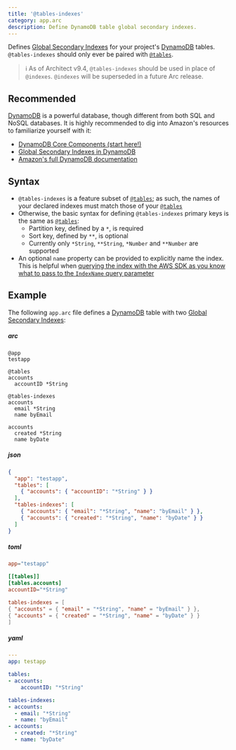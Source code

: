 ```yaml
---
title: '@tables-indexes'
category: app.arc
description: Define DynamoDB table global secondary indexes.
---
```


Defines [Global Secondary Indexes][gsi] for your project's [DynamoDB][ddb] tables. `@tables-indexes` should only ever be paired with [`@tables`][tables].

> ℹ️  As of Architect v9.4, `@tables-indexes` should be used in place of `@indexes`. `@indexes` will be superseded in a future Arc release.

## Recommended

[DynamoDB][ddb] is a powerful database, though different from both SQL and NoSQL databases. It is highly recommended to dig into Amazon's resources to familiarize yourself with it:

- [DynamoDB Core Components (start here!)][core]
- [Global Secondary Indexes in DynamoDB][gsi]
- [Amazon's full DynamoDB documentation][ddb]

## Syntax

- `@tables-indexes` is a feature subset of [`@tables`][tables]; as such, the names of your declared indexes must match those of your [`@tables`][tables]
- Otherwise, the basic syntax for defining `@tables-indexes` primary keys is the same as [`@tables`][tables]:
  - Partition key, defined by a `*`, is required
  - Sort key, defined by `**`, is optional
  - Currently only `*String`, `**String`, `*Number` and `**Number` are supported
- An optional `name` property can be provided to explicitly name the index. This is helpful when [querying the index with the AWS SDK as you know what to pass to the `IndexName` query parameter](https://docs.aws.amazon.com/AWSJavaScriptSDK/latest/AWS/DynamoDB/DocumentClient.html#query-property)

## Example

The following `app.arc` file defines a [DynamoDB][ddb] table with two [Global Secondary Indexes][gsi]:

<arc-viewer default-tab=arc>
<div slot=contents>
<arc-tab label=arc>
<h5>arc</h5>
<div slot=content>

```arc
@app
testapp

@tables
accounts
  accountID *String

@tables-indexes
accounts
  email *String
  name byEmail

accounts
  created *String
  name byDate
```
</div>
</arc-tab>

<arc-tab label=json>
<h5>json</h5>
<div slot=content>

```json
{
  "app": "testapp",
  "tables": [
    { "accounts": { "accountID": "*String" } }
  ],
  "tables-indexes": [
    { "accounts": { "email": "*String", "name": "byEmail" } },
    { "accounts": { "created": "*String", "name": "byDate" } }
  ]
}
```
</div>
</arc-tab>

<arc-tab label=toml>
<h5>toml</h5>
<div slot=content>

```toml
app="testapp"

[[tables]]
[tables.accounts]
accountID="*String"

tables-indexes = [
{ "accounts" = { "email" = "*String", "name" = "byEmail" } },
{ "accounts" = { "created" = "*String", "name" = "byDate" } }
]
```
</div>
</arc-tab>

<arc-tab label=yaml>
<h5>yaml</h5>
<div slot=content>

```yaml
---
app: testapp

tables:
- accounts:
    accountID: "*String"

tables-indexes:
- accounts:
  - email: "*String"
  - name: "byEmail"
- accounts:
  - created: "*String"
  - name: "byDate"
```
</div>
</arc-tab>

</div>
</arc-viewer>

[tables]: tables
[core]: https://docs.aws.amazon.com/amazondynamodb/latest/developerguide/HowItWorks.CoreComponents.html
[ddb]: https://aws.amazon.com/documentation/dynamodb/
[gsi]: https://docs.aws.amazon.com/amazondynamodb/latest/developerguide/GSI.html
